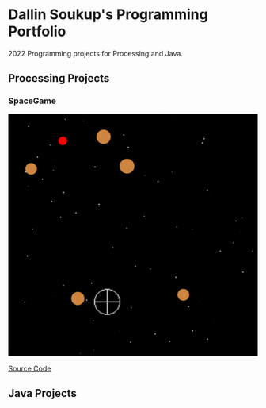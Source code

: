 # Dallin Soukup's Programming Portfolio

2022 Programming projects for Processing and Java.

## Processing Projects

### SpaceGame

![SpaceGame](https://github.com/9652211/ProgrammingPortfolioDS2022/blob/gh-pages/Images/sg1.png?raw=true)

[Source Code]()

## Java Projects
